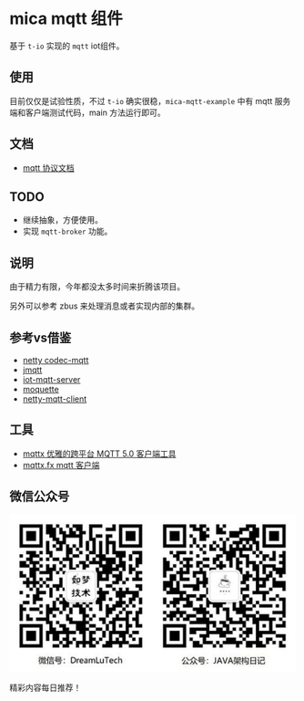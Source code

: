 # mica mqtt 组件
基于 `t-io` 实现的 `mqtt` iot组件。  

## 使用
目前仅仅是试验性质，不过 `t-io` 确实很稳，`mica-mqtt-example` 中有 mqtt 服务端和客户端测试代码，main 方法运行即可。

## 文档
- [mqtt 协议文档](https://github.com/mcxiaoke/mqtt)

## TODO
- 继续抽象，方便使用。
- 实现 `mqtt-broker` 功能。

## 说明
由于精力有限，今年都没太多时间来折腾该项目。

另外可以参考 zbus 来处理消息或者实现内部的集群。

## 参考vs借鉴
- [netty codec-mqtt](https://github.com/netty/netty/tree/4.1/codec-mqtt)
- [jmqtt](https://github.com/Cicizz/jmqtt)
- [iot-mqtt-server](https://gitee.com/recallcode/iot-mqtt-server)
- [moquette](https://github.com/moquette-io/moquette)
- [netty-mqtt-client](https://github.com/jetlinks/netty-mqtt-client)

## 工具
- [mqttx 优雅的跨平台 MQTT 5.0 客户端工具](https://mqttx.app/cn/)
- [mqttx.fx mqtt 客户端](http://mqttfx.org/)

## 微信公众号

![如梦技术](docs/img/dreamlu-weixin.jpg)

精彩内容每日推荐！